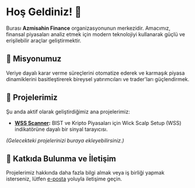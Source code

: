 # Hoş Geldiniz! 👋

Burası **Azmisahin Finance** organizasyonunun merkezidir. Amacımız, finansal piyasaları analiz etmek için modern teknolojiyi kullanarak güçlü ve erişilebilir araçlar geliştirmektir.

## 🎯 Misyonumuz

Veriye dayalı karar verme süreçlerini otomatize ederek ve karmaşık piyasa dinamiklerini basitleştirerek bireysel yatırımcıları ve trader'ları güçlendirmek.

## 🚀 Projelerimiz

Şu anda aktif olarak geliştirdiğimiz ana projelerimiz:

*   **[WSS Scanner](./wss-scanner):** BIST ve Kripto Piyasaları için Wick Scalp Setup (WSS) indikatörüne dayalı bir sinyal tarayıcısı.

*(Gelecekteki projelerinizi buraya ekleyebilirsiniz.)*

## 🤝 Katkıda Bulunma ve İletişim

Projelerimiz hakkında daha fazla bilgi almak veya iş birliği yapmak isterseniz, lütfen [e-posta](mailto:your-email@example.com) yoluyla iletişime geçin.
